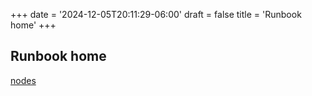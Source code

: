+++
date = '2024-12-05T20:11:29-06:00'
draft = false
title = 'Runbook home'
+++

## Runbook home


[nodes](./nodes/)